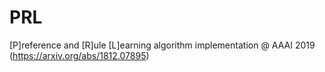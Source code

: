 # PRL
[P]reference and [R]ule [L]earning algorithm implementation @ AAAI 2019 (https://arxiv.org/abs/1812.07895)
